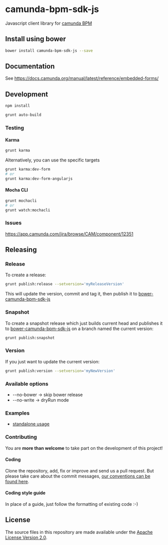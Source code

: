 # camunda-bpm-sdk-js

Javascript client library for [camunda BPM](https://github.com/camunda/camunda-bpm-platform)

## Install using bower

```sh
bower install camunda-bpm-sdk-js --save
```

## Documentation

See https://docs.camunda.org/manual/latest/reference/embedded-forms/

## Development

```sh
npm install
```

```sh
grunt auto-build
```

### Testing

#### Karma

```sh
grunt karma
```

Alternatively, you can use the specific targets

```sh
grunt karma:dev-form
# or
grunt karma:dev-form-angularjs
```


#### Mocha CLI

```sh
grunt mochacli
# or
grunt watch:mochacli
```

### Issues

https://app.camunda.com/jira/browse/CAM/component/12351

## Releasing

### Release

To create a release:

```sh
grunt publish:release --setversion='myReleaseVersion'
```

This will update the version, commit and tag it, then publish it to [bower-camunda-bpm-sdk-js](https://github.com/camunda/bower-camunda-bpm-sdk-js)

### Snapshot

To create a snapshot release which just builds current head and publishes it to [bower-camunda-bpm-sdk-js](https://github.com/camunda/bower-camunda-bpm-sdk-js) on a branch named the current version:

```sh
grunt publish:snapshot
```

### Version

If you just want to update the current version:

```sh
grunt publish:version --setversion='myNewVersion'
```

### Available options

* --no-bower -> skip bower release
* --no-write -> dryRun mode

### Examples

* [standalone usage](https://github.com/camunda/camunda-bpm-examples/tree/master/sdk-js)

### Contributing

You are __more than welcome__ to take part on the development of this project!

#### Coding

Clone the repository, add, fix or improve and send us a pull request.
But please take care about the commit messages, [our conventions can be found
here](https://github.com/camunda/camunda-bpm-platform/blob/master/CONTRIBUTING.md).

#### Coding style guide

In place of a guide, just follow the formatting of existing code :-)

## License

The source files in this repository are made available under the [Apache License Version 2.0](./LICENSE).

